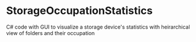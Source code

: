 # StorageOccupationStatistics
 C# code with GUI to visualize a storage device's statistics with heirarchical view of folders and their occupation
